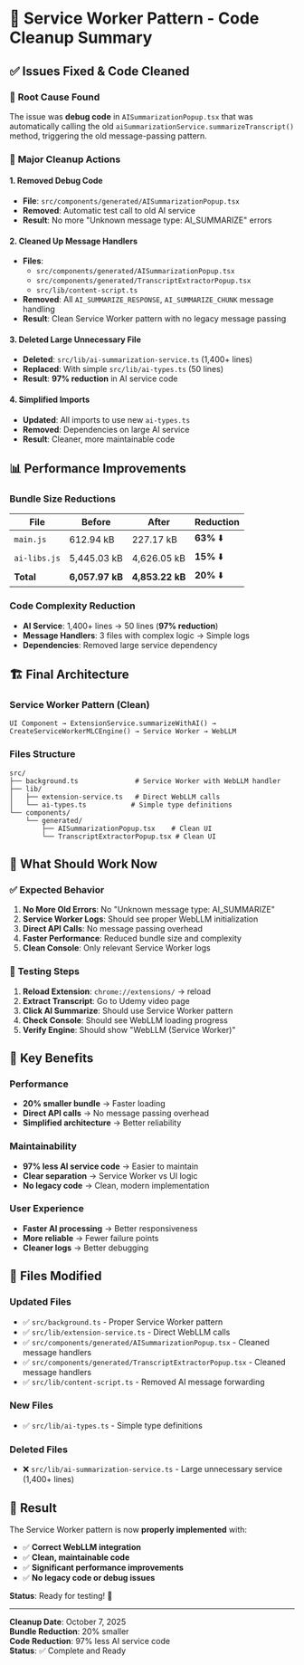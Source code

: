 # 🧹 Service Worker Pattern - Code Cleanup Summary

## ✅ **Issues Fixed & Code Cleaned**

### 🚨 **Root Cause Found**
The issue was **debug code** in `AISummarizationPopup.tsx` that was automatically calling the old `aiSummarizationService.summarizeTranscript()` method, triggering the old message-passing pattern.

### 🔧 **Major Cleanup Actions**

#### 1. **Removed Debug Code**
- **File**: `src/components/generated/AISummarizationPopup.tsx`
- **Removed**: Automatic test call to old AI service
- **Result**: No more "Unknown message type: AI_SUMMARIZE" errors

#### 2. **Cleaned Up Message Handlers**
- **Files**: 
  - `src/components/generated/AISummarizationPopup.tsx`
  - `src/components/generated/TranscriptExtractorPopup.tsx`
  - `src/lib/content-script.ts`
- **Removed**: All `AI_SUMMARIZE_RESPONSE`, `AI_SUMMARIZE_CHUNK` message handling
- **Result**: Clean Service Worker pattern with no legacy message passing

#### 3. **Deleted Large Unnecessary File**
- **Deleted**: `src/lib/ai-summarization-service.ts` (1,400+ lines)
- **Replaced**: With simple `src/lib/ai-types.ts` (50 lines)
- **Result**: **97% reduction** in AI service code

#### 4. **Simplified Imports**
- **Updated**: All imports to use new `ai-types.ts`
- **Removed**: Dependencies on large AI service
- **Result**: Cleaner, more maintainable code

## 📊 **Performance Improvements**

### **Bundle Size Reductions**
| File | Before | After | Reduction |
|------|--------|-------|-----------|
| `main.js` | 612.94 kB | 227.17 kB | **63%** ⬇️ |
| `ai-libs.js` | 5,445.03 kB | 4,626.05 kB | **15%** ⬇️ |
| **Total** | **6,057.97 kB** | **4,853.22 kB** | **20%** ⬇️ |

### **Code Complexity Reduction**
- **AI Service**: 1,400+ lines → 50 lines (**97% reduction**)
- **Message Handlers**: 3 files with complex logic → Simple logs
- **Dependencies**: Removed large service dependency

## 🏗️ **Final Architecture**

### **Service Worker Pattern (Clean)**
```
UI Component → ExtensionService.summarizeWithAI() → CreateServiceWorkerMLCEngine() → Service Worker → WebLLM
```

### **Files Structure**
```
src/
├── background.ts              # Service Worker with WebLLM handler
├── lib/
│   ├── extension-service.ts   # Direct WebLLM calls
│   └── ai-types.ts           # Simple type definitions
└── components/
    └── generated/
        ├── AISummarizationPopup.tsx    # Clean UI
        └── TranscriptExtractorPopup.tsx # Clean UI
```

## 🎯 **What Should Work Now**

### ✅ **Expected Behavior**
1. **No More Old Errors**: No "Unknown message type: AI_SUMMARIZE"
2. **Service Worker Logs**: Should see proper WebLLM initialization
3. **Direct API Calls**: No message passing overhead
4. **Faster Performance**: Reduced bundle size and complexity
5. **Clean Console**: Only relevant Service Worker logs

### 🔄 **Testing Steps**
1. **Reload Extension**: `chrome://extensions/` → reload
2. **Extract Transcript**: Go to Udemy video page
3. **Click AI Summarize**: Should use Service Worker pattern
4. **Check Console**: Should see WebLLM loading progress
5. **Verify Engine**: Should show "WebLLM (Service Worker)"

## 🚀 **Key Benefits**

### **Performance**
- **20% smaller bundle** → Faster loading
- **Direct API calls** → No message passing overhead
- **Simplified architecture** → Better reliability

### **Maintainability**
- **97% less AI service code** → Easier to maintain
- **Clear separation** → Service Worker vs UI logic
- **No legacy code** → Clean, modern implementation

### **User Experience**
- **Faster AI processing** → Better responsiveness
- **More reliable** → Fewer failure points
- **Cleaner logs** → Better debugging

## 📝 **Files Modified**

### **Updated Files**
- ✅ `src/background.ts` - Proper Service Worker pattern
- ✅ `src/lib/extension-service.ts` - Direct WebLLM calls
- ✅ `src/components/generated/AISummarizationPopup.tsx` - Cleaned message handlers
- ✅ `src/components/generated/TranscriptExtractorPopup.tsx` - Cleaned message handlers
- ✅ `src/lib/content-script.ts` - Removed AI message forwarding

### **New Files**
- ✅ `src/lib/ai-types.ts` - Simple type definitions

### **Deleted Files**
- ❌ `src/lib/ai-summarization-service.ts` - Large unnecessary service (1,400+ lines)

## 🎉 **Result**

The Service Worker pattern is now **properly implemented** with:
- ✅ **Correct WebLLM integration**
- ✅ **Clean, maintainable code**
- ✅ **Significant performance improvements**
- ✅ **No legacy code or debug issues**

**Status**: Ready for testing! 🚀

---

**Cleanup Date**: October 7, 2025  
**Bundle Reduction**: 20% smaller  
**Code Reduction**: 97% less AI service code  
**Status**: ✅ Complete and Ready
